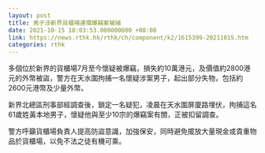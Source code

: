 ```yaml
---
layout: post
title: 男子涉新界貨櫃場連環爆竊案被捕
date: 2021-10-15 18:03:53.000000000 +08:00
link: https://news.rthk.hk/rthk/ch/component/k2/1615399-20211015.htm
categories: rthk
---
```


多個位於新界的貨櫃場7月至今懷疑被爆竊，損失約10萬港元，及價值約2800港元的外幣被盜，警方在天水圍拘捕一名懷疑涉案男子，起出部分失物，包括約2600元港幣及少量外幣。

新界北總區刑事部經調查後，鎖定一名疑犯，凌晨在天水圍屏廈路埋伏，拘捕這名61歲姓黃本地男子，懷疑他與至少10宗的爆竊案有關，正被扣留調查。

警方呼籲貨櫃場負責人提高防盜意識，加強保安，同時避免擺放大量現金或貴重物品於貨櫃場，以免不法之徒有機可乘。

